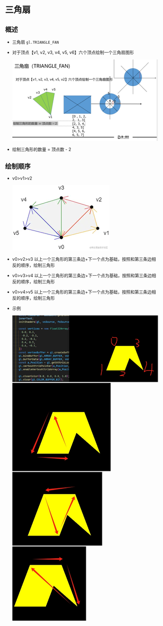 # 三角扇

## 概述

+ 三角扇 `gl.TRIANGLE_FAN`

+ 对于顶点【v1, v2, v3, v4, v5, v6】六个顶点绘制一个三角扇图形

  ![alt text](images/三角扇.png)

+ 绘制三角形的数量 = 顶点数 - 2

## 绘制顺序

+ v0>v1>v2

  ![alt text](images/三角形示例1顺序1.png)
​
+ v0>v2>v3 以上一个三角形的第三条边+下一个点为基础，按照和第三条边相反的顺序，绘制三角形

+ v0>v3>v4 以上一个三角形的第三条边+下一个点为基础，按照和第三条边相反的顺序，绘制三角形
​
+ v0>v4>v5 以上一个三角形的第三条边+下一个点为基础，按照和第三条边相反的顺序，绘制三角形

+ 示例

  ![alt text](images/三角形示例2顺序1.png)
  ![alt text](images/三角形示例2顺序2.png)
  ![alt text](images/三角形示例2顺序3.png)
  ![alt text](images/三角形示例2顺序4.png)
